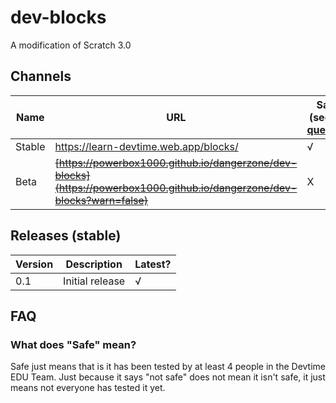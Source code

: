 # dev-blocks
A modification of Scratch 3.0

## Channels

Name | URL | Safe? (see [this question](#safe))
-----|----- | ------------------
Stable | https://learn-devtime.web.app/blocks/ | √
Beta | ~~[https://powerbox1000.github.io/dangerzone/dev-blocks](https://powerbox1000.github.io/dangerzone/dev-blocks?warn=false)~~ | X

## Releases (stable)
Version | Description | Latest?
-------- | ----------- | ---------
0.1 | Initial release | √

## FAQ
<a name="safe"><h3>What does "Safe" mean?</h3></a>
Safe just means that is it has been tested by at least 4 people in the Devtime EDU Team. Just because it says "not safe" does not mean it isn't safe, it just means not everyone has tested it yet.
